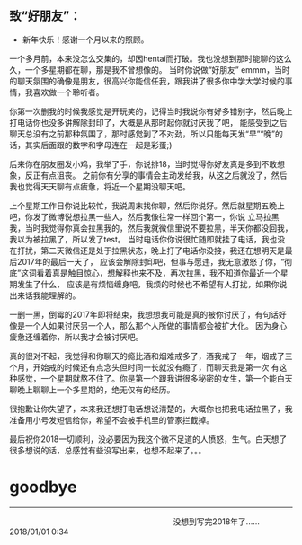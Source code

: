 ## 致“好朋友”：

- 新年快乐！感谢一个月以来的照顾。

一个多月前，本来没怎么交集的，却因hentai而打破。我也没想到那时能聊的这么久，一个多星期都在聊，那是我不曾想像的。
当时你说做“好朋友” emmm，当时的聊天氛围的确像是朋友，很高兴你能信任我，跟我讲了很多你中学大学时候的事情，我喜欢做一个聆听者。

你第一次删我的时候我感觉是开玩笑的，记得当时我说你有好多错别字，然后晚上打电话你也没多讲解除封印了，大概是从那时起你就讨厌我了吧，
能感受到之后聊天总没有之前那种氛围了，那时感觉到了不对劲，所以只能每天发“早”“晚”的话，其实后面跟的数字和字母连在一起是彩蛋;) 

后来你在朋友圈发小鸡，我举了手，你说排18，当时觉得你好友真是多到不敢想象，反正有点沮丧。
之前你有分享的事情会主动发给我，从这之后就没了，然后我也觉得天天聊有点疲惫，将近一个星期没聊天吧。

上个星期工作日你说比较忙，我说周末找你聊，然后你说好。然后就星期五晚上吧，你发了微博说想拉黑一些人，然后我像往常一样回个第一，你说
立马拉黑我，当时我觉得你真会拉黑我的，然后我就微信里说不要拉黑，半天你都没回我，我以为被拉黑了，所以发了test。
当时电话你你说很忙随即就挂了电话，我也没在打扰，第二天微信还是处于拉黑状态，晚上打了电话你没接，我还在想明天是最后2017年的最后一天了，
应该会解除封印吧，但事与愿违，我无意激怒了你，“彻底”这词看着真是触目惊心，想解释也来不及，再次拉黑，我不知道你最近一个星期发生了什么，
应该是有烦恼缠身吧，我烦的时候也不希望有人打扰，如果你说出来话我能理解的。

一删一黑，倒霉的2017年即将结束，我想想我可能是真的被你讨厌了，有句话好像是一个人如果讨厌另一个人，那么那个人所做的事情都会被扩大化。
因为身心疲惫还缠着你，所以我才会被讨厌吧。

真的很对不起，我觉得和你聊天的瘾比酒和烟难戒多了，酒我戒了一年，烟戒了三个月，开始戒的时候还有点念头但时间一长就没有瘾了，而聊天我是第一次
有这种感觉，一个星期就熬不住了。你是第一个跟我讲很多秘密的女生，第一个能白天聊晚上聊聊上一个多星期的，绝无仅有的经历。

很抱歉让你失望了，本来我还想打电话想说清楚的，大概你也把我电话拉黑了，我准备用小号发短信给你，希望不会被手机里的管家拦截掉。

最后祝你2018一切顺利，没必要因为我这个微不足道的人愤怒，生气。白天想了很多想说的话，总感觉有些没写出来，也想不起来了。。。
# goodbye
---

                                                                          
                                       没想到写完2018年了......                                                              2018/01/01 0:34
                                                                          
